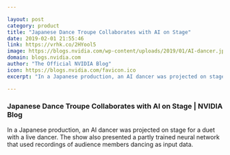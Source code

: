 ```yaml
---

layout: post
category: product
title: "Japanese Dance Troupe Collaborates with AI on Stage"
date: 2019-02-01 21:55:46
link: https://vrhk.co/2HYool5
image: https://blogs.nvidia.com/wp-content/uploads/2019/01/AI-dancer.jpg
domain: blogs.nvidia.com
author: "The Official NVIDIA Blog"
icon: https://blogs.nvidia.com/favicon.ico
excerpt: "In a Japanese production, an AI dancer was projected on stage for a duet with a live dancer. The show also presented a partly trained neural network that used recordings of audience members dancing as input data."

---
```


### Japanese Dance Troupe Collaborates with AI on Stage | NVIDIA Blog

In a Japanese production, an AI dancer was projected on stage for a duet with a live dancer. The show also presented a partly trained neural network that used recordings of audience members dancing as input data.